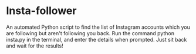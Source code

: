 # Insta-follower
An automated Python script to find the list of Instagram accounts which you are following but aren't following you back.
Run the command python insta.py in the terminal, and enter the details when prompted.
Just sit back and wait for the results!
